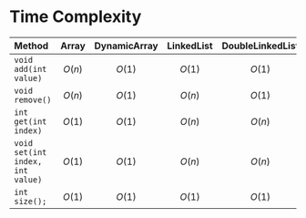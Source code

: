 # Time Complexity

| Method                                     | Array  | DynamicArray | LinkedList | DoubleLinkedList |
| :----------------------------------------- | :----: | :----------: | :--------: | :--------------: |
| `void add(int value)`                      | $O(n)$ |    $O(1)$    |   $O(1)$   |      $O(1)$      |
| `void remove()`                            | $O(n)$ |    $O(1)$    |   $O(n)$   |      $O(1)$      |
| `int get(int index)`                       | $O(1)$ |    $O(1)$    |   $O(n)$   |      $O(n)$      |
| `void set(int index, int value)`           | $O(1)$ |    $O(1)$    |   $O(n)$   |      $O(n)$      |
| `int size();`                              | $O(1)$ |    $O(1)$    |   $O(1)$   |      $O(1)$      |
